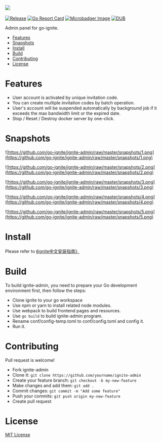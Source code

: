 ![](https://github.com/go-ignite/ignite-admin/raw/master/snapshots/ignite-admin.png)
---

[![Release](http://github-release-version.herokuapp.com/github/go-ignite/ignite-admin/release.svg?style=flat)](https://github.com/go-ignite/ignite-admin/releases/latest)
[![Go Report Card](https://goreportcard.com/badge/github.com/go-ignite/ignite-admin)](https://goreportcard.com/report/github.com/go-ignite/ignite-admin)
[![Microbadger Image](https://images.microbadger.com/badges/image/go-ignite/ignite-admin.svg)](https://microbadger.com/images/go-ignite/ignite-admin)
[![DUB](https://img.shields.io/dub/l/vibe-d.svg)](https://github.com/go-ignite/ignite-admin/blob/master/LICENSE)

Admin panel for go-ignite.

* [Features](#features)
* [Snapshots](#snapshots)
* [Install](#install)
* [Build](#build)
* [Contributing](#contributing)
* [License](#license)

# Features

* User account is activated by unique invitation code.
* You can create multiple invitation codes by batch operation.
* User's account will be suspended automatically by background job if it exceeds the max bandwidth limit or the expired date.
* Stop / Reset / Destroy docker server by one-click.

# Snapshots

![https://github.com/go-ignite/ignite-admin/raw/master/snapshots/1.png](https://github.com/go-ignite/ignite-admin/raw/master/snapshots/1.png)

![https://github.com/go-ignite/ignite-admin/raw/master/snapshots/2.png](https://github.com/go-ignite/ignite-admin/raw/master/snapshots/2.png)

![https://github.com/go-ignite/ignite-admin/raw/master/snapshots/3.png](https://github.com/go-ignite/ignite-admin/raw/master/snapshots/3.png)

![https://github.com/go-ignite/ignite-admin/raw/master/snapshots/4.png](https://github.com/go-ignite/ignite-admin/raw/master/snapshots/4.png)

![https://github.com/go-ignite/ignite-admin/raw/master/snapshots/5.png](https://github.com/go-ignite/ignite-admin/raw/master/snapshots/5.png)

# Install

Please refer to [《ignite中文安装指南》](https://github.com/go-ignite/ignite/wiki)

# Build

To build ignite-admin, you need to prepare your Go development environment first, then follow the steps:

* Clone ignite to your go workspace
* Use npm or yarn to install related node modules.
* Use webpack to build frontend pages and resources.
* Use ```go build``` to build ignite-admin program.
* Rename conf/config-temp.toml to conf/config.toml and config it.
* Run it.

# Contributing

Pull request is welcome!

* Fork ignite-admin
* Clone it: ```git clone https://github.com/yourname/ignite-admin```
* Create your feature branch: ```git checkout -b my-new-feature```
* Make changes and add them: ```git add .```
* Commit changes: ```git commit -m "Add some feature"```
* Push your commits: ```git push origin my-new-feature```
* Create pull request

# License
[MIT License](https://github.com/go-ignite/ignite-admin/blob/master/LICENSE)
